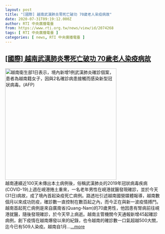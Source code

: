 ```yaml
---
layout: post
title: "[國際] 越南武漢肺炎零死亡破功 70歲老人染疫病故"
date: 2020-07-31T09:19:12.000Z
author: RTI 中央廣播電臺
from: https://www.rti.org.tw/news/view/id/2074268
tags: [ RTI 中央廣播電臺 ]
categories: [ news, RTI 中央廣播電臺 ]
---
```

<!--1596187152000-->
[[國際] 越南武漢肺炎零死亡破功 70歲老人染疫病故](https://www.rti.org.tw/news/view/id/2074268)
------

<div>
<img src="https://static.rti.org.tw/assets/thumbnails/2020/02/01/d456544f87af777c4b6e06e1b6442a9c.jpg" width="360" alt="越南衛生部1日表示，境內新增1例武漢肺炎確診個案，患者為越南籍女子，因與2名確診病患接觸而感染新型冠狀病毒。(AFP)" title="越南衛生部1日表示，境內新增1例武漢肺炎確診個案，患者為越南籍女子，因與2名確診病患接觸而感染新型冠狀病毒。(AFP)"><br>越南連續近100天未傳出本土病例後，俗稱武漢肺炎的2019年冠狀病毒疾病(COVID-19)上週在峴港捲土重來，一名老年男性在峴港就醫發現確診，並於今天(31日)病故，成了境內首起染疫死亡病例。路透社引述越南國營媒體報導，越南數個月以來成功防疫，確診數一直控制在數百起之內，而今正在與新一波疫情搏鬥。越南首起死亡病例是來自廣南省(Quang-Nam)的70歲男性，他因患有腎病前往峴港就醫，隨後發現確診，於今天早上病逝。越南主管機關今天通報新增45起確診病例，創下疫情在越南爆發以來的紀錄，也令越南的確診數一口氣超越500大關，迄今已有509人染疫。越南自1月...<a target="_blank" href="https://www.rti.org.tw/news/view/id/2074268">...more</a>
</div>
